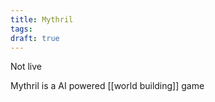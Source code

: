 ```yaml
---
title: Mythril
tags: 
draft: true
---
```

Not live

Mythril is a AI powered [[world building]] game 